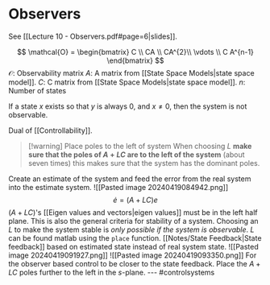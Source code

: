 # Observers
See [[Lecture 10 - Observers.pdf#page=6|slides]].

$$
\mathcal{O} = 
\begin{bmatrix}
C \\
CA \\
CA^{2}\\
\vdots \\
C A^{n-1}
\end{bmatrix}
$$
$\mathcal{O}$: Observability matrix
$A$: A matrix from [[State Space Models|state space model]].
$C$: C matrix from [[State Space Models|state space model]].
$n$: Number of states

If a state $x$ exists so that $y$ is always $0$, and $x \neq 0$, then the system is not observable.

Dual of [[Controllability]]. 

>[!warning] Place poles to the left of system
>When choosing $L$ **make sure that the poles of $A+LC$ are to the left of the system** (about seven times) this makes sure that the system has the dominant poles.

Create an estimate of the system and feed the error from the real system into the estimate system. ![[Pasted image 20240419084942.png]] $$ \dot{e} = (A + LC) e $$ $(A + LC)$'s [[Eigen values and vectors|eigen values]] must be in the left half plane. This is also the general criteria for stability of a system. Choosing an $L$ to make the system stable is *only possible if the system is observable*. $L$ can be found matlab using the `place` function.  [[Notes/State Feedback|State feedback]] based on estimated state instead of real system state. ![[Pasted image 20240419091927.png]] ![[Pasted image 20240419093350.png]] For the observer based control to be closer to the state feedback. Place the $A+LC$ poles further to the left in the $s$-plane. --- #controlsystems
